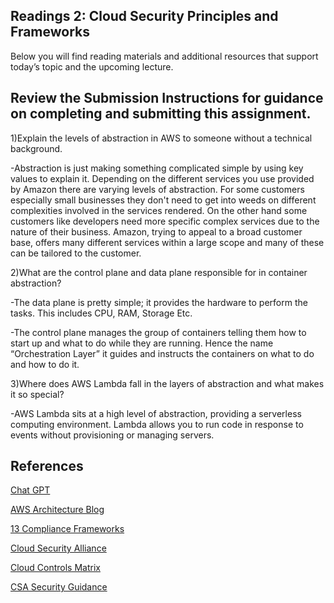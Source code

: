 ## Readings 2: Cloud Security Principles and Frameworks

Below you will find reading materials and additional resources that support today’s topic and the upcoming lecture.

## Review the Submission Instructions for guidance on completing and submitting this assignment.

1)Explain the levels of abstraction in AWS to someone without a technical background.

-Abstraction is just making something complicated simple by using key values to explain it.
Depending on the different services you use provided by Amazon there are varying levels of abstraction. For some customers especially small businesses they don't need to get into weeds on different complexities involved in the services rendered. On the other hand some customers like developers need more specific complex services due to the nature of their business. Amazon, trying to appeal to a broad customer base, offers many different services within a large scope and many of these can be tailored to the customer.


2)What are the control plane and data plane responsible for in container abstraction?

-The data plane is pretty simple; it provides the hardware to perform the tasks. This includes CPU, RAM, Storage Etc.

-The control plane manages the group of containers telling them how to start up and what to do while they are running. Hence the name “Orchestration Layer” it guides and instructs the containers on what to do and how to do it.

3)Where does AWS Lambda fall in the layers of abstraction and what makes it so special?

-AWS Lambda sits at a high level of abstraction, providing a serverless computing environment. Lambda allows you to run code in response to events without provisioning or managing servers.

## References

[Chat GPT](https://chat.openai.com/share/0fdeddfd-1e0c-4cf6-a6cb-555aef2090c9) 

[AWS Architecture Blog](https://aws.amazon.com/blogs/architecture/compute-abstractions-on-aws-a-visual-story/)

[13 Compliance Frameworks](https://www.horangi.com/blog/13-compliance-frameworks-for-cloud-based-organizations)

[Cloud Security Alliance](https://cloudsecurityalliance.org/)

[Cloud Controls Matrix](https://cloudsecurityalliance.org/research/cloud-controls-matrix/)

[CSA Security Guidance ](https://cloudsecurityalliance.org/research/guidance/)
